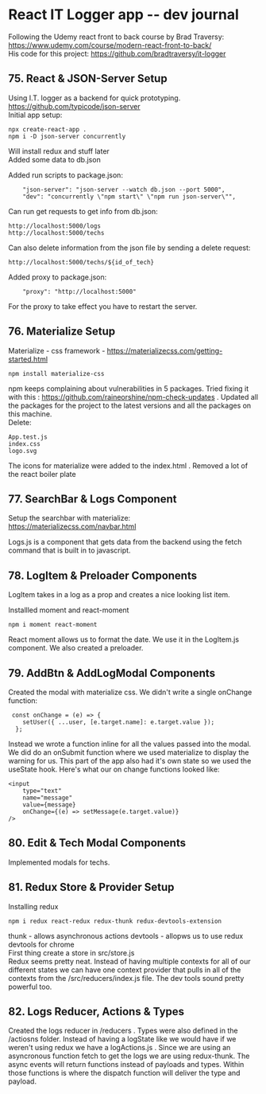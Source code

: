 # React IT Logger app -- dev journal

Following the Udemy react front to back course by Brad Traversy: https://www.udemy.com/course/modern-react-front-to-back/ \
His code for this project: https://github.com/bradtraversy/it-logger

## 75. React & JSON-Server Setup

Using I.T. logger as a backend for quick prototyping. \
https://github.com/typicode/json-server \
Initial app setup:

```
npx create-react-app .
npm i -D json-server concurrently
```

Will install redux and stuff later \
Added some data to db.json

Added run scripts to package.json:

```
    "json-server": "json-server --watch db.json --port 5000",
    "dev": "concurrently \"npm start\" \"npm run json-server\"",
```

Can run get requests to get info from db.json:

```
http://localhost:5000/logs
http://localhost:5000/techs
```

Can also delete information from the json file by sending a delete request:

```
http://localhost:5000/techs/${id_of_tech}
```

Added proxy to package.json:

```
    "proxy": "http://localhost:5000"
```

For the proxy to take effect you have to restart the server.

## 76. Materialize Setup

Materialize - css framework - https://materializecss.com/getting-started.html

```
npm install materialize-css
```

npm keeps complaining about vulnerabilities in 5 packages. Tried fixing it with this : https://github.com/raineorshine/npm-check-updates . Updated all the packages for the project to the latest versions and all the packages on this machine.\
Delete:

```
App.test.js
index.css
logo.svg
```

The icons for materialize were added to the index.html . Removed a lot of the react boiler plate

## 77. SearchBar & Logs Component

Setup the searchbar with materialize: https://materializecss.com/navbar.html

Logs.js is a component that gets data from the backend using the fetch command that is built in to javascript.

## 78. LogItem & Preloader Components

LogItem takes in a log as a prop and creates a nice looking list item.

Installled moment and react-moment

```
npm i moment react-moment
```

React moment allows us to format the date. We use it in the LogItem.js component. We also created a preloader.

## 79. AddBtn & AddLogModal Components

Created the modal with materialize css. We didn't write a single onChange function:

```
 const onChange = (e) => {
    setUser({ ...user, [e.target.name]: e.target.value });
  };
```

Instead we wrote a function inline for all the values passed into the modal. We did do an onSubmit function where we used materialize to display the warning for us. This part of the app also had it's own state so we used the useState hook. Here's what our on change functions looked like:

```
<input
    type="text"
    name="message"
    value={message}
    onChange={(e) => setMessage(e.target.value)}
/>
```

## 80. Edit & Tech Modal Components

Implemented modals for techs.

## 81. Redux Store & Provider Setup

Installing redux

```
npm i redux react-redux redux-thunk redux-devtools-extension
```

thunk - allows asynchronous actions
devtools - allopws us to use redux devtools for chrome \
First thing create a store in src/store.js \
Redux seems pretty neat. Instead of having multiple contexts for all of our different states we can have one context provider that pulls in all of the contexts from the /src/reducers/index.js file. The dev tools sound pretty powerful too.

## 82. Logs Reducer, Actions & Types

Created the logs reducer in /reducers . Types were also defined in the /actiosns folder. Instead of having a logState like we would have if we weren't using redux we have a logActions.js . Since we are using an asyncronous function fetch to get the logs we are using redux-thunk. The async events will return functions instead of payloads and types. Within those functions is where the dispatch function will deliver the type and payload.
